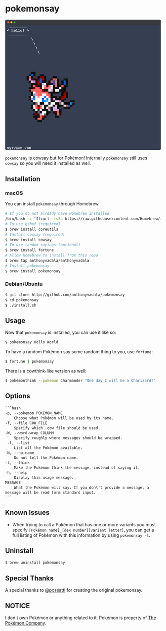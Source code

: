 pokemonsay
==========

![pokemonsay example image](example.png)

`pokemonsay` is [cowsay](https://en.wikipedia.org/wiki/Cowsay) but for Pokémon! Internally `pokemonsay` still uses `cowsay` so you will need it installed as well.

## Installation

### macOS

You can install `pokemonsay` through Homebrew.

```sh
# If you do not already have Homebrew installed
/bin/bash -c "$(curl -fsSL https://raw.githubusercontent.com/Homebrew/install/HEAD/install.sh)"
# To use gshuf (required)
$ brew install coreutils
# Install cowsay (required)
$ brew install cowsay
# To use random sayings (optional)
$ brew install fortune
# Allow homebrew to install from this repo
$ brew tap anthonyvadala/anthonyvadala
# Install pokemonsay
$ brew install pokemonsay
```

### Debian/Ubuntu

```sh
$ git clone http://github.com/anthonyvadala/pokemonsay
$ cd pokemonsay
$ ./install.sh
```

## Usage

Now that `pokemonsay` is installed, you can use it like so:

```bash
$ pokemonsay Hello World
```

To have a random Pokémon say some random thing to you, use `fortune`:

```bash
$ fortune | pokemonsay
```

There is a cowthink-like version as well:

```bash
$ pokemonthink --pokemon Charmander "One day I will be a Charizard!"
```

## Options

	```bash
	-p, --pokemon POKEMON_NAME
		Choose what Pokémon will be used by its name.
	-f, --file COW_FILE
		Specify which .cow file should be used.
	-W, --word-wrap COLUMN
		Specify roughly where messages should be wrapped.
	 -l, --list
		List all the Pokémon available.
	-N, --no-name
		Do not tell the Pokémon name.
	-t, --think
		Make the Pokémon think the message, instead of saying it.
	-h, --help
		Display this usage message.
	MESSAGE
		What the Pokémon will say. If you don\'t provide a message, a message will be read form standard input.
	```
## Known Issues

- When trying to call a Pokémon that has one or more variants you must specify `[Pokémon name]_[dex number][variant letter]`, you can get a full listing of Pokémon with this information by using `pokemonsay -l`.

## Uninstall

```bash
$ brew uninstall pokemonsay
```

## Special Thanks

A special thanks to [@possatti](https://github.com/possatti) for creating the original pokemonsay.

## NOTICE

I don't own Pokémon or anything related to it. Pokémon is property of [The Pokémon Company](https://www.pokemon.com/us/legal/).
